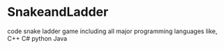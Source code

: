 # SnakeandLadder
code snake ladder game
including all major programming languages like, 
C++
C#
python
Java
